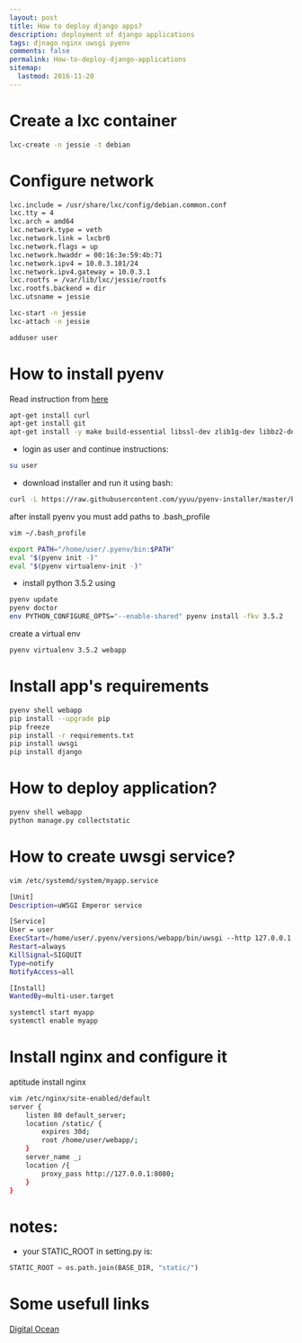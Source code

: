 ```yaml
---
layout: post
title: How to deploy django apps?
description: deployment of django applications
tags: djnago nginx uwsgi pyenv
comments: false
permalink: How-to-deploy-django-applications
sitemap:
  lastmod: 2016-11-20
---
```


Create a lxc container
=================

```bash
lxc-create -n jessie -t debian
```

Configure network
========
```bash
lxc.include = /usr/share/lxc/config/debian.common.conf
lxc.tty = 4
lxc.arch = amd64
lxc.network.type = veth
lxc.network.link = lxcbr0
lxc.network.flags = up
lxc.network.hwaddr = 00:16:3e:59:4b:71
lxc.network.ipv4 = 10.0.3.101/24
lxc.network.ipv4.gateway = 10.0.3.1
lxc.rootfs = /var/lib/lxc/jessie/rootfs
lxc.rootfs.backend = dir
lxc.utsname = jessie
```

```bash
lxc-start -n jessie
lxc-attach -n jessie
```

```bash
adduser user
```


How to install pyenv
=================
Read instruction from [here](https://github.com/yyuu/pyenv-installer)

```bash
apt-get install curl
apt-get install git
apt-get install -y make build-essential libssl-dev zlib1g-dev libbz2-dev libreadline-dev libsqlite3-dev wget curl llvm libncurses5-dev libncursesw5-dev xz-utils
```
* login as user and continue instructions:

```bash
su user
```

* download installer and run it using bash:

```bash
curl -L https://raw.githubusercontent.com/yyuu/pyenv-installer/master/bin/pyenv-installer | bash
```
after install pyenv you must add paths to .bash_profile 

```bash
vim ~/.bash_profile
```

```bash
export PATH="/home/user/.pyenv/bin:$PATH"
eval "$(pyenv init -)"
eval "$(pyenv virtualenv-init -)"
```

* install python 3.5.2 using 

```bash
pyenv update
pyenv doctor
env PYTHON_CONFIGURE_OPTS="--enable-shared" pyenv install -fkv 3.5.2
```

create a virtual env

```bash
pyenv virtualenv 3.5.2 webapp
```

Install app's requirements
=============

```bash
pyenv shell webapp
pip install --upgrade pip
pip freeze
pip install -r requirements.txt
pip install uwsgi
pip install django
```

How to deploy application?
==============
```bash
pyenv shell webapp
python manage.py collectstatic
```

How to create uwsgi service?
==============

```bash
vim /etc/systemd/system/myapp.service
```

```bash
[Unit]
Description=uWSGI Emperor service

[Service]
User = user
ExecStart=/home/user/.pyenv/versions/webapp/bin/uwsgi --http 127.0.0.1:8080 --wsgi-file /home/user/webapp/webapp/wsgi.py --chdir /home/user/webapp/
Restart=always
KillSignal=SIGQUIT
Type=notify
NotifyAccess=all

[Install]
WantedBy=multi-user.target
```

```bash
systemctl start myapp
systemctl enable myapp
```

Install nginx and configure it
=========
aptitude install nginx

```bash
vim /etc/nginx/site-enabled/default
server {
	listen 80 default_server;
	location /static/ {
		expires 30d;
		root /home/user/webapp/;
	}
	server_name _;
	location /{
		proxy_pass http://127.0.0.1:8080;
	}
}
```

notes:
=======
* your STATIC_ROOT in setting.py is:

```python
STATIC_ROOT = os.path.join(BASE_DIR, "static/")
```

Some usefull links
==========
[Digital Ocean](https://www.digitalocean.com/community/tutorials/how-to-serve-django-applications-with-uwsgi-and-nginx-on-ubuntu-14-04)
